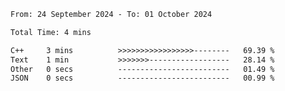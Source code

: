 <!--START_SECTION:waka-->

```txt
From: 24 September 2024 - To: 01 October 2024

Total Time: 4 mins

C++     3 mins          >>>>>>>>>>>>>>>>>--------   69.39 %
Text    1 min           >>>>>>>------------------   28.14 %
Other   0 secs          -------------------------   01.49 %
JSON    0 secs          -------------------------   00.99 %
```

<!--END_SECTION:waka-->

